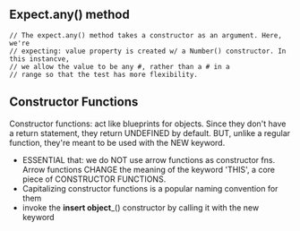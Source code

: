 ## Expect.any() method
    // The expect.any() method takes a constructor as an argument. Here, we're 
    // expecting: value property is created w/ a Number() constructor. In this instancve, 
    // we allow the value to be any #, rather than a # in a 
    // range so that the test has more flexibility. 



## Constructor Functions
Constructor functions: act like blueprints for objects. Since they don't have a return statement, they return UNDEFINED by default. BUT, unlike a regular function, they're meant to be used  with the NEW keyword.
-   ESSENTIAL that: we do NOT use arrow functions as constructor fns. 
Arrow functions CHANGE the meaning of the keyword 'THIS', a core piece of CONSTRUCTOR 
FUNCTIONS.
- Capitalizing constructor functions is a popular naming convention for them 
- invoke the __insert object___() constructor by calling it with the new keyword